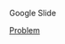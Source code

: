 Google Slide

[Problem]('https://docs.google.com/presentation/d/11nppOCOWgkz9h5QNiJ7O3kKlPoote-KZQwOVW-uROrY/edit#slide=id.p')